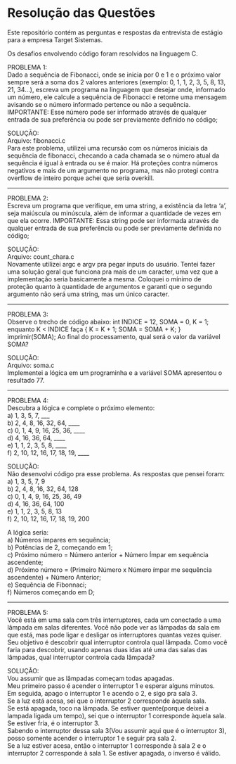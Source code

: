 # Resolução das Questões

Este repositório contém as perguntas e respostas da entrevista de estágio para a empresa Target Sistemas.

Os desafios envolvendo código foram resolvidos na linguagem C.

PROBLEMA 1:<br>
Dado a sequência de Fibonacci, onde se inicia por 0 e 1 e o próximo valor sempre será a soma dos 2 valores anteriores (exemplo: 0, 1, 1, 2, 3, 5, 8, 13, 21, 34...), escreva um programa na linguagem que desejar onde, informado um número, ele calcule a sequência de Fibonacci e retorne uma mensagem avisando se o número informado pertence ou não a sequência. 
IMPORTANTE: Esse número pode ser informado através de qualquer entrada de sua preferência ou pode ser previamente definido no código;

SOLUÇÃO:<br>
Arquivo: fibonacci.c<br>
Para este problema, utilizei uma recursão com os números iniciais da sequência de fibonacci, checando a cada chamada se o número atual da sequência é igual à entrada ou se é maior.
Há proteções contra números negativos e mais de um argumento no programa, mas não protegi contra overflow de inteiro porque achei que seria overkill.
<hr>

PROBLEMA 2:<br>
Escreva um programa que verifique, em uma string, a existência da letra ‘a’, seja maiúscula ou minúscula, além de informar a quantidade de vezes em que ela ocorre. 
IMPORTANTE: Essa string pode ser informada através de qualquer entrada de sua preferência ou pode ser previamente definida no código; 

SOLUÇÃO:<br>
Arquivo: count_chara.c<br>
Novamente utilizei argc e argv pra pegar inputs do usuário. Tentei fazer uma solução geral que funciona pra mais de um caracter, uma vez que a implementação seria basicamente a mesma.
Coloquei o mínimo de proteção quanto à quantidade de argumentos e garanti que o segundo argumento não será uma string, mas um único caracter.
<hr>

PROBLEMA 3:<br>
Observe o trecho de código abaixo: int INDICE = 12, SOMA = 0, K = 1; enquanto K < INDICE faça { K = K + 1; SOMA = SOMA + K; } imprimir(SOMA); 
Ao final do processamento, qual será o valor da variável SOMA?

SOLUÇÃO:<br>
Arquivo: soma.c<br>
Implementei a lógica em um programinha e a variável SOMA apresentou o resultado 77.
<hr>

PROBLEMA 4:<br>
Descubra a lógica e complete o próximo elemento: <br>
a) 1, 3, 5, 7, ___ <br>
b) 2, 4, 8, 16, 32, 64, ____ <br>
c) 0, 1, 4, 9, 16, 25, 36, ____ <br>
d) 4, 16, 36, 64, ____ <br>
e) 1, 1, 2, 3, 5, 8, ____ <br>
f) 2, 10, 12, 16, 17, 18, 19, ____<br>

SOLUÇÃO:<br>
Não desenvolvi código pra esse problema. As respostas que pensei foram:<br>
a) 1, 3, 5, 7, 9 <br>
b) 2, 4, 8, 16, 32, 64, 128<br>
c) 0, 1, 4, 9, 16, 25, 36, 49 <br>
d) 4, 16, 36, 64, 100<br>
e) 1, 1, 2, 3, 5, 8, 13 <br>
f) 2, 10, 12, 16, 17, 18, 19, 200<br>

A lógica seria:<br>
a) Números ímpares em sequência;<br>
b) Potências de 2, começando em 1;<br>
c) Próximo número = Número anterior + Número Ímpar em sequência ascendente;<br>
d) Próximo número = (Primeiro Número x Número ímpar me sequência ascendente) + Número Anterior;<br>
e) Sequência de Fibonnaci;<br>
f) Números começando em D;<br>
<hr>

PROBLEMA 5:<br>
Você está em uma sala com três interruptores, cada um conectado a uma lâmpada em salas diferentes. Você não pode ver as lâmpadas da sala em que está, mas pode ligar e desligar os interruptores quantas vezes quiser. Seu objetivo é descobrir qual interruptor controla qual lâmpada. Como você faria para descobrir, usando apenas duas idas até uma das salas das lâmpadas, qual interruptor controla cada lâmpada?

SOLUÇÃO:<br>
Vou assumir que as lâmpadas começam todas apagadas.<br>
Meu primeiro passo é acender o interruptor 1 e esperar alguns minutos.<br>
Em seguida, apago o interruptor 1 e acendo o 2, e sigo pra sala 3.<br>
Se a luz está acesa, sei que o interruptor 2 corresponde àquela sala.<br>
Se está apagada, toco na lâmpada. Se estiver quente(porque deixei a lampada ligada um tempo), sei que o interruptor 1 corresponde àquela sala. Se estiver fria, é o interruptor 3.<br>
Sabendo o interruptor dessa sala 3(Vou assumir aqui que é o interruptor 3), posso somente acender o interruptor 1 e seguir pra sala 2.<br>
Se a luz estiver acesa, então o interruptor 1 corresponde à sala 2 e o interruptor 2 corresponde à sala 1. Se estiver apagada, o inverso é válido.<br>
